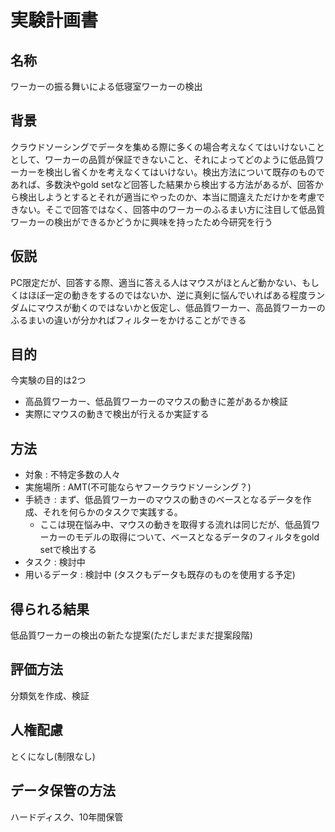 # 実験計画書

## 名称

ワーカーの振る舞いによる低寝室ワーカーの検出

## 背景

クラウドソーシングでデータを集める際に多くの場合考えなくてはいけないこととして、ワーカーの品質が保証できないこと、それによってどのように低品質ワーカーを検出し省くかを考えなくてはいけない。検出方法について既存のものであれば、多数決やgold setなど回答した結果から検出する方法があるが、回答から検出しようとするとそれが適当にやったのか、本当に間違えただけかを考慮できない。そこで回答ではなく、回答中のワーカーのふるまい方に注目して低品質ワーカーの検出ができるかどうかに興味を持ったため今研究を行う

## 仮説

PC限定だが、回答する際、適当に答える人はマウスがほとんど動かない、もしくはほぼ一定の動きをするのではないか、逆に真剣に悩んでいればある程度ランダムにマウスが動くのではないかと仮定し、低品質ワーカー、高品質ワーカーのふるまいの違いが分かればフィルターをかけることができる

## 目的

今実験の目的は2つ

- 高品質ワーカー、低品質ワーカーのマウスの動きに差があるか検証
- 実際にマウスの動きで検出が行えるか実証する

## 方法

- 対象 : 不特定多数の人々
- 実施場所 : AMT(不可能ならヤフークラウドソーシング？)
- 手続き : まず、低品質ワーカーのマウスの動きのベースとなるデータを作成、それを何らかのタスクで実践する。
  - ここは現在悩み中、マウスの動きを取得する流れは同じだが、低品質ワーカーのモデルの取得について、ベースとなるデータのフィルタをgold setで検出する
- タスク : 検討中
- 用いるデータ : 検討中 (タスクもデータも既存のものを使用する予定)

## 得られる結果

低品質ワーカーの検出の新たな提案(ただしまだまだ提案段階)

## 評価方法

分類気を作成、検証

## 人権配慮

とくになし(制限なし)

## データ保管の方法

ハードディスク、10年間保管